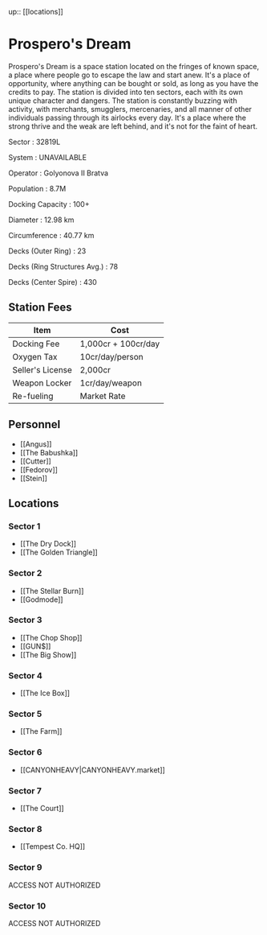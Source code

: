 ---
---
up:: [[locations]]

# Prospero's Dream

Prospero's Dream is a space station located on the fringes of known space, a place where people go to escape the law and start anew. It's a place of opportunity, where anything can be bought or sold, as long as you have the credits to pay. The station is divided into ten sectors, each with its own unique character and dangers. The station is constantly buzzing with activity, with merchants, smugglers, mercenaries, and all manner of other individuals passing through its airlocks every day. It's a place where the strong thrive and the weak are left behind, and it's not for the faint of heart.

Sector
: 32819L

System
: UNAVAILABLE

Operator
: Golyonova II Bratva

Population
: 8.7M

Docking Capacity
: 100+

Diameter
: 12.98 km

Circumference
: 40.77 km

Decks (Outer Ring)
: 23

Decks (Ring Structures Avg.)
: 78

Decks (Center Spire)
: 430

## Station Fees

| Item             | Cost                |
| ---------------- | ------------------- |
| Docking Fee      | 1,000cr + 100cr/day |
| Oxygen Tax       | 10cr/day/person     |
| Seller's License | 2,000cr             |
| Weapon Locker    | 1cr/day/weapon      |
| Re-fueling       | Market Rate                    |

## Personnel

- [[Angus]]
- [[The Babushka]]
- [[Cutter]]
- [[Fedorov]]
- [[Stein]]

## Locations

### Sector 1

- [[The Dry Dock]]
- [[The Golden Triangle]]

### Sector 2

- [[The Stellar Burn]]
- [[Godmode]]

### Sector 3

- [[The Chop Shop]]
- [[GUN$]]
- [[The Big Show]]

### Sector 4

- [[The Ice Box]]

### Sector 5

- [[The Farm]]

### Sector 6

- [[CANYONHEAVY|CANYONHEAVY.market]]

### Sector 7

- [[The Court]]

### Sector 8

- [[Tempest Co. HQ]]

### Sector 9

ACCESS NOT AUTHORIZED

### Sector 10

ACCESS NOT AUTHORIZED